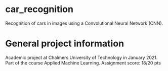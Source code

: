 # car_recognition
Recognition of cars in images using a Convolutional Neural Network (CNN).

# General project information
Academic project at Chalmers University of Technology in January 2021. 
Part of the course Applied Machine Learning.
Assignment score: 18/20 pts
